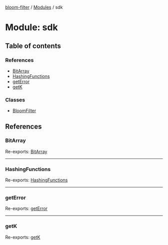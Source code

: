 [bloom-filter](../README.md) / [Modules](../modules.md) / sdk

# Module: sdk

## Table of contents

### References

- [BitArray](sdk.md#bitarray)
- [HashingFunctions](sdk.md#hashingfunctions)
- [getError](sdk.md#geterror)
- [getK](sdk.md#getk)

### Classes

- [BloomFilter](../classes/sdk.BloomFilter.md)

## References

### BitArray

Re-exports: [BitArray](../classes/utils.BitArray.md)

___

### HashingFunctions

Re-exports: [HashingFunctions](../interfaces/types.HashingFunctions.md)

___

### getError

Re-exports: [getError](utils.md#geterror)

___

### getK

Re-exports: [getK](utils.md#getk)
